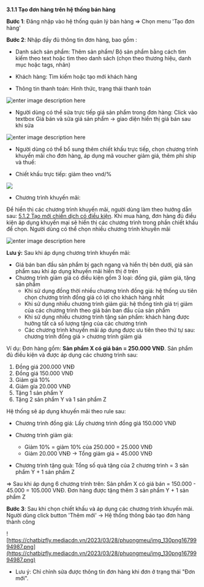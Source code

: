 



**3.1.1	Tạo đơn hàng trên hệ thống bán hàng**


**Bước 1**: Đăng nhập vào hệ thống quản lý bán hàng => Chọn menu 'Tạo đơn hàng'

**Bước 2**: Nhập đầy đủ thông tin đơn hàng, bao gồm :

 - Danh sách sản phẩm: Thêm sản phẩm/ Bộ sản phẩm bằng cách tìm kiếm theo text hoặc tìm theo danh sách (chọn theo thương hiệu, danh mục hoặc tags, nhãn)
 
 - Khách hàng: Tìm kiếm hoặc tạo mới khách hàng
 
  - Thông tin thanh toán: Hình thức, trạng thái thanh toán
  

![enter image description here](https://chatbizfly.mediacdn.vn/2023/03/28/phuongmeu/img_121png1679992283.png)

 - Người dùng có thể sửa trực tiếp giá sản phẩm trong đơn hàng: 
 Click vào textbox Giá bán và sửa giá sản phẩm -> giao diện hiển thị giá bán sau khi sửa
 
 ![enter image description here](https://chatbizfly.mediacdn.vn/2023/03/28/phuongmeu/img_120png1679992638.png)
 
 - Người dùng có thể bổ sung thêm chiết khấu trực tiếp, chọn chương trình khuyến mãi cho đơn hàng, áp dụng mã voucher giảm giá, thêm phí ship và thuế: 
 
- Chiết khấu trực tiếp: giảm theo vnd/% 

![](https://chatbizfly.mediacdn.vn/2023/03/28/phuongmeu/img_122png1679992370.png)


- Chương trình khuyến mãi: 

Để hiển thị các chương trình khuyến mãi, người dùng làm theo hướng dẫn sau: [5.1.2 Tạo mới chiến dịch có điều kiện](https://chat.bizfly.vn/guides/#/eshop/taochiendichcodieukien).
Khi mua hàng, đơn hàng đủ điều kiện áp dụng khuyến mại sẽ hiển thị các chương trình trong phần chiết khấu để chọn. Người dùng có thể chọn nhiều chương trình khuyến mãi

![enter image description here](https://chatbizfly.mediacdn.vn/2023/03/28/phuongmeu/img_123png1679992466.png)

**Lưu ý:** Sau khi áp dụng chương trình khuyến mãi:
* Giá bán ban đầu sản phẩm bị gạch ngang và hiển thị bên dưới, giá sản phẩm sau khi áp dụng khuyến mãi hiển thị ở trên
* Chương trình giảm giá có điều kiện gồm 3 loại: đồng giá, giảm giá, tặng sản phẩm
	* Khi sử dụng đồng thời nhiều chương trình đồng giá: hệ thống ưu tiên chọn chương trình đồng giá có lợi cho khách hàng nhất
	* Khi sử dụng nhiều chương trình giảm giá: hệ thống tính giá trị giảm của các chương trình theo giá bán ban đầu của sản phẩm 
	*  Khi sử dụng nhiều chương trình tặng sản phẩm: khách hàng được hưởng tất cả số lượng tặng của các chương trình 
	*  Các chương trình khuyến mãi áp dụng được ưu tiên theo thứ tự sau: chương trình đồng giá > chương trình giảm giá

Ví dụ: Đơn hàng  gồm: **Sản phẩm X có giá bán = 250.000 VNĐ**. 
Sản phẩm đủ điều kiện và được  áp dụng các chương trình sau:
1. Đồng giá 200.000 VNĐ
2. Đồng giá 150.000 VNĐ
3. Giảm giá 10%
4. Giảm gía 20.000 VNĐ
5. Tặng 1 sản phẩm Y
6. Tặng 2 sản phẩm Y và 1 sản phẩm Z

Hệ thống sẽ áp dụng khuyến mãi theo rule sau:

- Chương trình đồng giá: Lấy chương trình đồng giá 150.000 VNĐ
- Chương trình giảm giá:
	
	- Giảm 10% = giảm 10% của 250.000 = 25.000 VNĐ
	- Giảm 20.000 VNĐ
	-> Tổng giảm giá = 45.000 VNĐ
	
- Chương trình tặng quà: Tổng số quà tặng của 2 chương trình = 3 sản phẩm Y + 1 sản phẩm Z

=> Sau khi áp dụng 6 chương trình trên:  Sản phẩm X có giá bán = 150.000 - 45.000 = 105.000 VNĐ. Đơn hàng được tặng thêm 3 sản phẩm Y + 1 sản phẩm Z


**Bước 3**: Sau khi chọn chiết khấu và áp dụng các chương trình khuyến mãi. Người dùng click button 'Thêm mới'
 -> Hệ thống thông báo tạo đơn hàng thành công
    
![https://chatbizfly.mediacdn.vn/2023/03/28/phuongmeu/img_130png1679994987.png](https://chatbizfly.mediacdn.vn/2023/03/28/phuongmeu/img_130png1679994987.png)

 - Lưu ý: Chỉ chỉnh sửa được thông tin đơn hàng khi đơn ở trạng thái "Đơn mới".
 




















